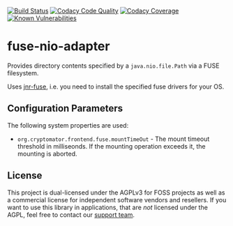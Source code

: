 [![Build Status](https://github.com/cryptomator/fuse-nio-adapter/workflows/Build/badge.svg)](https://github.com/cryptomator/fuse-nio-adapter/actions?query=workflow%3ABuild)
[![Codacy Code Quality](https://app.codacy.com/project/badge/Grade/47914e82b4c54f39b6150c24b83d7d09)](https://www.codacy.com/gh/cryptomator/fuse-nio-adapter/dashboard)
[![Codacy Coverage](https://app.codacy.com/project/badge/Coverage/47914e82b4c54f39b6150c24b83d7d09)](https://www.codacy.com/gh/cryptomator/fuse-nio-adapter/dashboard)
[![Known Vulnerabilities](https://snyk.io/test/github/cryptomator/fuse-nio-adapter/badge.svg)](https://snyk.io/test/github/cryptomator/fuse-nio-adapter)

# fuse-nio-adapter
Provides directory contents specified by a `java.nio.file.Path` via a FUSE filesystem.

Uses [jnr-fuse](https://github.com/SerCeMan/jnr-fuse), i.e. you need to install the specified fuse drivers for your OS.

## Configuration Parameters
The following system properties are used:
* `org.cryptomator.frontend.fuse.mountTimeOut` - The mount timeout threshold in milliseonds. If the mounting operation exceeds it, the mounting is aborted.

## License

This project is dual-licensed under the AGPLv3 for FOSS projects as well as a commercial license for independent software vendors and resellers. If you want to use this library in applications, that are *not* licensed under the AGPL, feel free to contact our [support team](https://cryptomator.org/help/).
